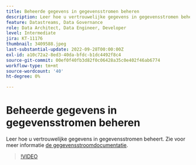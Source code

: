 ```yaml
---
title: Beheerde gegevens in gegevensstromen beheren
description: Leer hoe u vertrouwelijke gegevens in gegevensstromen beheert.
feature: Datastreams, Data Governance
role: Data Architect, Data Engineer, Developer
level: Intermediate
jira: KT-11176
thumbnail: 3409588.jpeg
last-substantial-update: 2022-09-28T00:00:00Z
exl-id: a10c72a2-8ed3-40da-bfdc-b1dc4492f8c4
source-git-commit: 00ef0f40fb3d82f0c06428a35c0e402f46ab6774
workflow-type: tm+mt
source-wordcount: '40'
ht-degree: 0%

---
```


# Beheerde gegevens in gegevensstromen beheren

Leer hoe u vertrouwelijke gegevens in gegevensstromen beheert.  Zie voor meer informatie [de gegevensstroomdocumentatie](https://experienceleague.adobe.com/docs/experience-platform/edge/datastreams/overview.html).

>[!VIDEO](https://video.tv.adobe.com/v/3409588/?learn=on)
